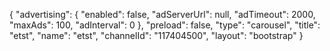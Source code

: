 {
    "advertising": {
        "enabled": false,
        "adServerUrl": null,
        "adTimeout": 2000,
        "maxAds": 100,
        "adInterval": 0
    },
    "preload": false,
    "type": "carousel",
    "title": "etst",
    "name": "etst",
    "channelId": "117404500",
    "layout": "bootstrap"
}